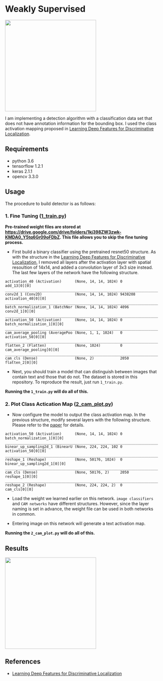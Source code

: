
# Weakly Supervised 

<img src="sample.png" height="300">

I am implementing a detection algorithm with a classification data set that does not have annotation information for the bounding box. I used the class activation mapping proposed in [Learning Deep Features for Discriminative Localization](https://arxiv.org/pdf/1512.04150.pdf).

## Requirements

* python 3.6
* tensorflow 1.2.1
* keras 2.1.1
* opencv 3.3.0

## Usage

The procedure to build detector is as follows:

### 1. Fine Tuning  ([1_train.py](https://github.com/penny4860/Weakly-Supervised-Text-Detection/blob/master/1_train.py))

**Pre-trained weight files are stored at https://drive.google.com/drive/folders/1kj398ZW3zwk-KMDA0_Y5tq6Gr09oFDbZ. This file allows you to skip the fine tuning process.**

* First build a binary classifier using the pretrained resnet50 structure. As with the structure in the [Learning Deep Features for Discriminative Localization](https://arxiv.org/pdf/1512.04150.pdf), I removed all layers after the activation layer with spatial resoultion of 14x14, and added a convolution layer of 3x3 size instead. The last few layers of the network have the following structure.

```
activation_40 (Activation)      (None, 14, 14, 1024) 0           add_13[0][0]                     
__________________________________________________________________________________________________
conv2d_1 (Conv2D)               (None, 14, 14, 1024) 9438208     activation_40[0][0]              
__________________________________________________________________________________________________
batch_normalization_1 (BatchNor (None, 14, 14, 1024) 4096        conv2d_1[0][0]                   
__________________________________________________________________________________________________
activation_50 (Activation)      (None, 14, 14, 1024) 0           batch_normalization_1[0][0]      
__________________________________________________________________________________________________
cam_average_pooling (AveragePoo (None, 1, 1, 1024)   0           activation_50[0][0]              
__________________________________________________________________________________________________
flatten_2 (Flatten)             (None, 1024)         0           cam_average_pooling[0][0]        
__________________________________________________________________________________________________
cam_cls (Dense)                 (None, 2)            2050        flatten_2[0][0]                  
```

* Next, you should train a model that can distinguish between images that contain text and those that do not. The dataset is stored in this repository. To reproduce the result, just run ``1_train.py``.

**Running the ``1_train.py`` will do all of this.**


### 2. Plot Class Actication Map ([2_cam_plot.py](https://github.com/penny4860/Weakly-Supervised-Text-Detection/blob/master/2_cam_plot.py))

* Now configure the model to output the class activation map. In the previous structure, modify several layers with the following structure. Please refer to the [paper](https://arxiv.org/pdf/1512.04150.pdf) for details.

```
activation_50 (Activation)      (None, 14, 14, 1024) 0           batch_normalization_1[0][0]      
__________________________________________________________________________________________________
binear_up_sampling2d_1 (BinearU (None, 224, 224, 102 0           activation_50[0][0]              
__________________________________________________________________________________________________
reshape_1 (Reshape)             (None, 50176, 1024)  0           binear_up_sampling2d_1[0][0]     
__________________________________________________________________________________________________
cam_cls (Dense)                 (None, 50176, 2)     2050        reshape_1[0][0]                  
__________________________________________________________________________________________________
reshape_2 (Reshape)             (None, 224, 224, 2)  0           cam_cls[0][0]                    
```

* Load the weight we learned earlier on this network. ``image classifiers`` and ``CAM networks`` have different structures. However, since the layer naming is set in advance, the weight file can be used in both networks in common.

* Entering image on this network will generate a text activation map. 

**Running the ``2_cam_plot.py`` will do all of this.**


## Results

<img src="svt2.png" height="300">

## References

* [Learning Deep Features for Discriminative Localization](https://arxiv.org/pdf/1512.04150.pdf)

